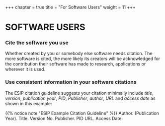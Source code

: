 +++
chapter = true
title = "For Software Users"
weight = 11
+++

# SOFTWARE USERS

### Cite the software you use

Whether created by you or somebody else software needs citation.  The more software is cited, the more likely its creators will be acknowledged for the contribution their software has made to research, applications or wherever it is used.

### Use consistent information in your software citations

The ESIP citation guideline suggests your citation minimally include _title_, _version_, _publication year_, _PID_, _Publisher_, _author_, _URL_ and _access date_ as shown in this example:

{{% notice  note "ESIP Example Citation Guideline" %}}
Author. (Publication Year). Title. Version No. Publisher. PID URL. Access Date.

